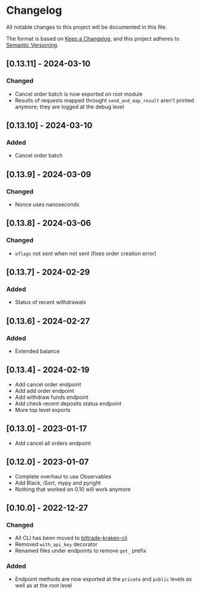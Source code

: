 # Changelog

All notable changes to this project will be documented in this file.

The format is based on [Keep a Changelog](https://keepachangelog.com/en/1.0.0/),
and this project adheres to [Semantic Versioning](https://semver.org/spec/v2.0.0.html).

## [0.13.11] - 2024-03-10

### Changed

- Cancel order batch is now exported on root module
- Results of requests mapped throught `send_and_map_result` aren't printed anymore; they are logged at the debug level

## [0.13.10] - 2024-03-10

### Added

- Cancel order batch

## [0.13.9] - 2024-03-09

### Changed

- Nonce uses nanoseconds

## [0.13.8] - 2024-03-06

### Changed

- `oflags` not sent when not sent (fixes order creation error)

## [0.13.7] - 2024-02-29

### Added

- Status of recent withdrawals

## [0.13.6] - 2024-02-27

### Added

- Extended balance

## [0.13.4] - 2024-02-19

- Add cancel order endpoint
- Add add order endpoint
- Add withdraw funds endpoint
- Add check recent deposits status endpoint
- More top level exports

## [0.13.0] - 2023-01-17

- Add cancel all orders endpoint

## [0.12.0] - 2023-01-07

- Complete overhaul to use Observables
- Add Black, iSort, mypy and pyright
- Nothing that worked on 0.10 will work anymore

## [0.10.0] - 2022-12-27

### Changed

- All CLI has been moved to [bittrade-kraken-cli](https://github.com/TechSpaceAsia/bittrade-kraken-cli)
- Removed `with_api_key` decorator
- Renamed files under endpoints to remove `get_` prefix

### Added

- Endpoint methods are now exported at the `private` and `public` levels as well as at the root level